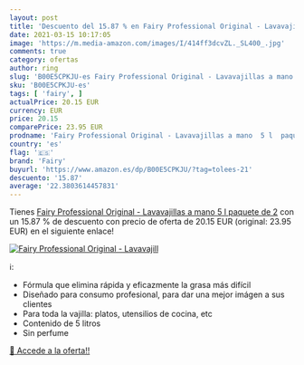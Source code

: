 ```yaml
---
layout: post
title: 'Descuento del 15.87 % en Fairy Professional Original - Lavavajill'
date: 2021-03-15 10:17:05
image: 'https://m.media-amazon.com/images/I/414ff3dcvZL._SL400_.jpg'
comments: true
category: ofertas
author: ring
slug: 'B00E5CPKJU-es Fairy Professional Original - Lavavajillas a mano 5 l...'
sku: 'B00E5CPKJU-es'
tags: [ 'fairy', ]
actualPrice: 20.15 EUR
currency: EUR
price: 20.15
comparePrice: 23.95 EUR
prodname: 'Fairy Professional Original - Lavavajillas a mano  5 l  paquete de 2'
country: 'es'
flag: '🇪🇸'
brand: 'Fairy'
buyurl: 'https://www.amazon.es/dp/B00E5CPKJU/?tag=tolees-21'
descuento: '15.87'
average: '22.3803614457831'
---
```


Tienes [Fairy Professional Original - Lavavajillas a mano  5 l  paquete de 2](https://www.amazon.es/dp/B00E5CPKJU/?tag=tolees-21) con un 15.87 % de descuento con precio de oferta de 20.15 EUR (original: 23.95 EUR) en el siguiente enlace!

[![Fairy Professional Original - Lavavajill](https://m.media-amazon.com/images/I/414ff3dcvZL._SL400_.jpg)](https://www.amazon.es/dp/B00E5CPKJU/?tag=tolees-21)

ℹ️:

- Fórmula que elimina rápida y eficazmente la grasa más difícil
- Diseñado para consumo profesional, para dar una mejor imágen a sus clientes
- Para toda la vajilla: platos, utensilios de cocina, etc
- Contenido de 5 litros
- Sin perfume

[🛒 Accede a la oferta!!](https://www.amazon.es/dp/B00E5CPKJU/?tag=tolees-21)
